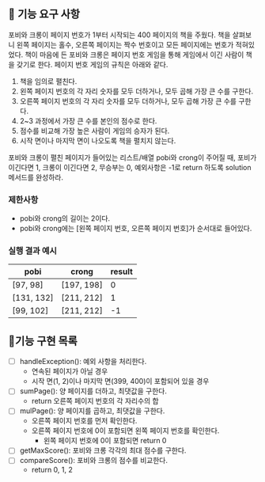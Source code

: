 ## 🚀 기능 요구 사항

포비와 크롱이 페이지 번호가 1부터 시작되는 400 페이지의 책을 주웠다. 책을 살펴보니 왼쪽 페이지는 홀수, 오른쪽 페이지는 짝수 번호이고 모든 페이지에는 번호가 적혀있었다. 책이 마음에 든 포비와 크롱은 페이지 번호 게임을 통해 게임에서 이긴 사람이 책을 갖기로 한다. 페이지 번호 게임의 규칙은 아래와 같다.

1. 책을 임의로 펼친다.
2. 왼쪽 페이지 번호의 각 자리 숫자를 모두 더하거나, 모두 곱해 가장 큰 수를 구한다.
3. 오른쪽 페이지 번호의 각 자리 숫자를 모두 더하거나, 모두 곱해 가장 큰 수를 구한다.
4. 2~3 과정에서 가장 큰 수를 본인의 점수로 한다.
5. 점수를 비교해 가장 높은 사람이 게임의 승자가 된다.
6. 시작 면이나 마지막 면이 나오도록 책을 펼치지 않는다.

포비와 크롱이 펼친 페이지가 들어있는 리스트/배열 pobi와 crong이 주어질 때, 포비가 이긴다면 1, 크롱이 이긴다면 2, 무승부는 0, 예외사항은 -1로 return 하도록 solution 메서드를 완성하라.

### 제한사항

- pobi와 crong의 길이는 2이다.
- pobi와 crong에는 [왼쪽 페이지 번호, 오른쪽 페이지 번호]가 순서대로 들어있다.

### 실행 결과 예시

| pobi | crong | result |
| --- | --- | --- |
| [97, 98] | [197, 198] | 0 |
| [131, 132] | [211, 212] | 1 |
| [99, 102] | [211, 212] | -1 |


## 🎯기능 구현 목록
- [ ] handleException(): 예외 사항을 처리한다.
    - 연속된 페이지가 아닐 경우
    - 시작 면(1, 2)이나 마지막 면(399, 400)이 포함되어 있을 경우
- [ ] sumPage(): 양 페이지를 더하고, 최댓값을 구한다.
    - return 오른쪽 페이지 번호의 각 자리수의 합
- [ ] mulPage(): 양 페이지를 곱하고, 최댓값을 구한다.
    - 오른쪽 페이지 번호를 먼저 확인한다.
    - 오른쪽 페이지 번호에 0이 포함되면 왼쪽 페이지 번호를 확인한다.
        - 왼쪽 페이지 번호에 0이 포함되면 return 0
- [ ] getMaxScore(): 포비와 크롱 각각의 최대 점수를 구한다.
- [ ] compareScore(): 포비와 크롱의 점수를 비교한다.
    -  return 0, 1, 2
